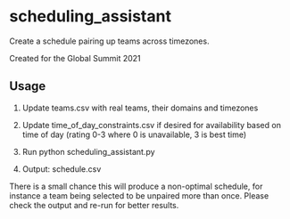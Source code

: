 # scheduling_assistant

Create a schedule pairing up teams across timezones.

Created for the Global Summit 2021



## Usage
  1. Update teams.csv with real teams, their domains and timezones
  
  2. Update time_of_day_constraints.csv if desired for availability based on time of day (rating 0-3 where 0 is unavailable, 3 is best time)
  
  3. Run python scheduling_assistant.py 
  
  4. Output: schedule.csv
  
 There is a small chance this will produce a non-optimal schedule, for instance a team being selected to be unpaired more than once. Please check the output and re-run for better results.


